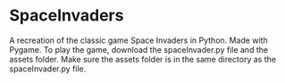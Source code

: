 # SpaceInvaders
A recreation of the classic game Space Invaders in Python.  Made with Pygame.
To play the game, download the spaceInvader.py file and the assets folder.
Make sure the assets folder is in the same directory as the spaceInvader.py file.
